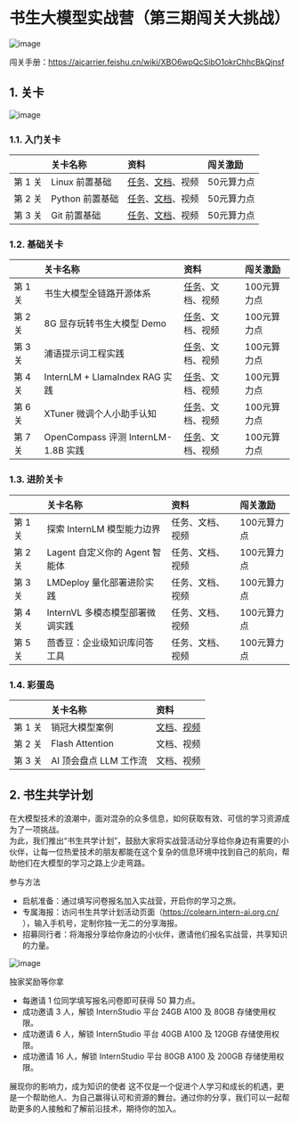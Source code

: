 # 书生大模型实战营（第三期闯关大挑战）

![image](https://github.com/user-attachments/assets/93ff2412-777c-4619-812b-0134eb327cf3)


闯关手册：https://aicarrier.feishu.cn/wiki/XBO6wpQcSibO1okrChhcBkQjnsf


## 1. 关卡

![image](https://github.com/user-attachments/assets/7678811b-4158-4ad4-8161-ac5ba1730c13)


### 1.1. 入门关卡

||关卡名称|资料|闯关激励|
|:-----|:----|:----|:-----|
|第 1 关| Linux 前置基础 |[任务](docs/L0/Linux/task.md)、[文档](docs/L0/Linux)、视频| 50元算力点 |
|第 2 关|Python 前置基础 | [任务](docs/L0/Python/task.md)、[文档](docs/L0/Python)、视频 | 50元算力点|
|第 3 关|Git 前置基础|[任务](docs/L0/Git/task.md)、[文档](docs/L0/Git)、视频| 50元算力点 |

### 1.2. 基础关卡


||关卡名称|资料|闯关激励|
|:-----|:----|:----|:-----|
|第 1 关| 书生大模型全链路开源体系 |[任务](docs/L1/HelloIntern/task.md)、文档、视频| 100元算力点 |
|第 2 关| 8G 显存玩转书生大模型 Demo | [任务](docs/L1/Demo/task.md)、文档、视频| 100元算力点 |
|第 3 关| 浦语提示词工程实践 | [任务](docs/L1/Prompt/task.md)、文档、视频| 100元算力点 |
|第 4 关| InternLM + LlamaIndex RAG 实践|[任务](docs/L1/LlamaIndex/task.md)、文档、视频| 100元算力点 |
|第 6 关| XTuner 微调个人小助手认知 | [任务](docs/L1/XTuner/task.md)、文档、视频| 100元算力点 |
|第 7 关| OpenCompass 评测 InternLM-1.8B 实践 | [任务](docs/L1/OpenCompass/task.md)、文档、视频 | 100元算力点 |



### 1.3. 进阶关卡

||关卡名称|资料|闯关激励|
|:-----|:----|:----|:-----|
|第 1 关| 探索 InternLM 模型能力边界 | 任务、文档、视频| 100元算力点 |
|第 2 关| Lagent 自定义你的 Agent 智能体 |任务、文档、视频| 100元算力点 |
|第 3 关| LMDeploy 量化部署进阶实践 | 任务、文档、视频| 100元算力点 |
|第 4 关| InternVL 多模态模型部署微调实践 | 任务、文档、视频| 100元算力点 |
|第 5 关| 茴香豆：企业级知识库问答工具 | 任务、文档、视频| 100元算力点 |


### 1.4. 彩蛋岛

||关卡名称|资料|
|:-----|:----|:-----|
|第 1 关| 销冠大模型案例 |[文档](docs/EasterEgg/StreamerSales)、[视频](https://www.bilibili.com/video/BV1f1421b7Du)|
|第 2 关| Flash Attention | 文档、视频 |
|第 3 关| AI 顶会盘点 LLM 工作流 | 文档、视频|


## 2. 书生共学计划


在大模型技术的浪潮中，面对混杂的众多信息，如何获取有效、可信的学习资源成为了一项挑战。  
为此，我们推出“书生共学计划”，鼓励大家将实战营活动分享给你身边有需要的小伙伴，让每一位热爱技术的朋友都能在这个复杂的信息环境中找到自己的航向，帮助他们在大模型的学习之路上少走弯路。  


参与方法  
- 启航准备：通过填写问卷报名加入实战营，开启你的学习之旅。  
- 专属海报：访问书生共学计划活动页面（https://colearn.intern-ai.org.cn/ ），输入手机号，定制你独一无二的分享海报。  
- 招募同行者：将海报分享给你身边的小伙伴，邀请他们报名实战营，共享知识的力量。  

![image](https://github.com/user-attachments/assets/8c3680d1-ee19-43b5-86e1-d62b8bffb9b0)  



独家奖励等你拿
- 每邀请 1 位同学填写报名问卷即可获得 50 算力点。
- 成功邀请 3 人，解锁 InternStudio 平台 24GB A100 及 80GB 存储使用权限。
- 成功邀请 6 人，解锁 InternStudio 平台 40GB A100 及 120GB 存储使用权限。
- 成功邀请 16 人，解锁 InternStudio 平台 80GB A100 及 200GB 存储使用权限。

展现你的影响力，成为知识的使者
这不仅是一个促进个人学习和成长的机遇，更是一个帮助他人、为自己赢得认可和资源的舞台。通过你的分享，我们可以一起帮助更多的人接触和了解前沿技术，期待你的加入。

